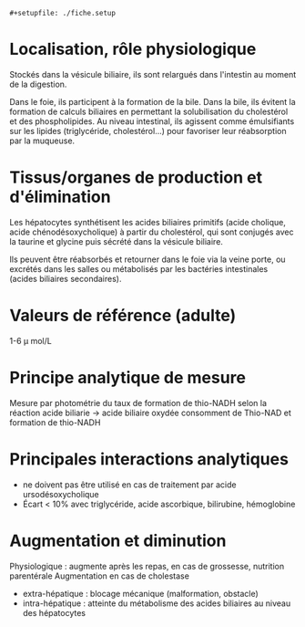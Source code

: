 ```{=org}
#+setupfile: ./fiche.setup
```
# Localisation, rôle physiologique

Stockés dans la vésicule biliaire, ils sont relargués dans l'intestin au
moment de la digestion.

Dans le foie, ils participent à la formation de la bile. Dans la bile,
ils évitent la formation de calculs biliaires en permettant la
solubilisation du cholestérol et des phospholipides. Au niveau
intestinal, ils agissent comme émulsifiants sur les lipides
(triglycéride, cholestérol...) pour favoriser leur réabsorption par la
muqueuse.

# Tissus/organes de production et d\'élimination

Les hépatocytes synthétisent les acides biliaires primitifs (acide
cholique, acide chénodésoxycholique) à partir du cholestérol, qui sont
conjugés avec la taurine et glycine puis sécrété dans la vésicule
biliaire.

Ils peuvent être réabsorbés et retourner dans le foie via la veine
porte, ou excrétés dans les salles ou métabolisés par les bactéries
intestinales (acides biliaires secondaires).

# Valeurs de référence (adulte)

1-6 μ mol/L

# Principe analytique de mesure

Mesure par photométrie du taux de formation de thio-NADH selon la
réaction acide biliarie -\> acide biliaire oxydée consomment de Thio-NAD
et formation de thio-NADH

# Principales interactions analytiques

-   ne doivent pas être utilisé en cas de traitement par acide
    ursodésoxycholique
-   Écart \< 10% avec triglycéride, acide ascorbique, bilirubine,
    hémoglobine

# Augmentation et diminution

Physiologique : augmente après les repas, en cas de grossesse, nutrition
parentérale Augmentation en cas de cholestase

-   extra-hépatique : blocage mécanique (malformation, obstacle)
-   intra-hépatique : atteinte du métabolisme des acides biliaires au
    niveau des hépatocytes
